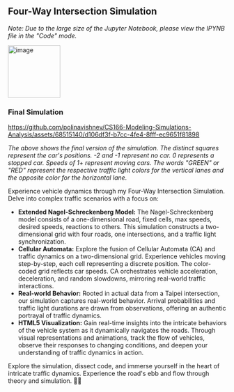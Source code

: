 ## Four-Way Intersection Simulation

_Note: Due to the large size of the Jupyter Notebook, please view the IPYNB file in the "Code" mode._ 

<img width="120" alt="image" src="https://github.com/polinavishnev/CS166-Modeling-Simulations-Analysis/assets/68515140/7e0ac9f2-49f9-405b-ba67-f64834d30ab1">


### Final Simulation


https://github.com/polinavishnev/CS166-Modeling-Simulations-Analysis/assets/68515140/d106df3f-b7cc-4fe4-8fff-ec9651f81898


_The above shows the final version of the simulation. The distinct squares represent the car's positions. -2 and -1 represent no car. 0 represents a stopped car. Speeds of 1+ represent moving cars. The words "GREEN" or "RED" represent the respective traffic light colors for the vertical lanes and the opposite color for the horizontal lane._


Experience vehicle dynamics through my Four-Way Intersection Simulation. Delve into complex traffic scenarios with a focus on:

- **Extended Nagel-Schreckenberg Model:** The Nagel-Schreckenberg model consists of a one-dimensional road, fixed cells, max speeds, desired speeds, reactions to others. This simulation constructs a two-dimensional grid with four roads, one intersections, and a traffic light synchronization.
- **Cellular Automata:** Explore the fusion of Cellular Automata (CA) and traffic dynamics on a two-dimensional grid. Experience vehicles moving step-by-step, each cell representing a discrete position. The color-coded grid reflects car speeds. CA orchestrates vehicle acceleration, deceleration, and random slowdowns, mirroring real-world traffic interactions.
- **Real-world Behavior:** Rooted in actual data from a Taipei intersection, our simulation captures real-world behavior. Arrival probabilities and traffic light durations are drawn from observations, offering an authentic portrayal of traffic dynamics.
- **HTML5 Visualization:** Gain real-time insights into the intricate behaviors of the vehicle system as it dynamically navigates the roads. Through visual representations and animations, track the flow of vehicles, observe their responses to changing conditions, and deepen your understanding of traffic dynamics in action.

Explore the simulation, dissect code, and immerse yourself in the heart of intricate traffic dynamics. Experience the road's ebb and flow through theory and simulation. 🚗🚦



